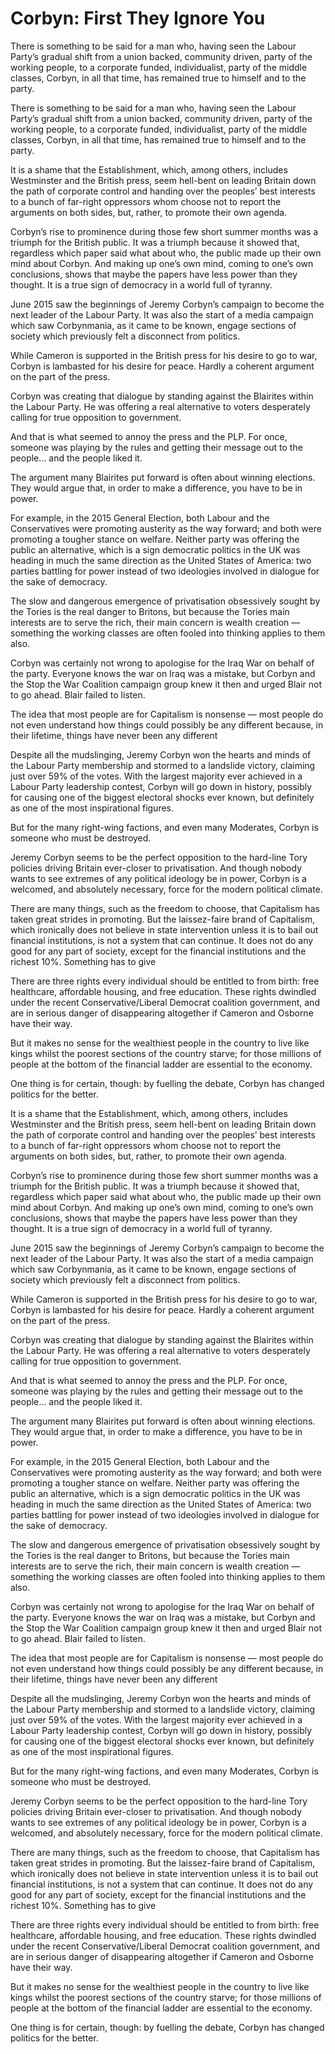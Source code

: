 Corbyn: First They Ignore You
=============================
There is something to be said for a man who, having seen the Labour Party’s gradual shift from a union backed, community driven, party of the working people, to a corporate funded, individualist, party of the middle classes, Corbyn, in all that time, has remained true to himself and to the party.


There is something to be said for a man who, having seen the Labour Party’s gradual shift from a union backed, community driven, party of the working people, to a corporate funded, individualist, party of the middle classes, Corbyn, in all that time, has remained true to himself and to the party.


It is a shame that the Establishment, which, among others, includes Westminster and the British press, seem hell-bent on leading Britain down the path of corporate control and handing over the peoples’ best interests to a bunch of far-right oppressors whom choose not to report the arguments on both sides, but, rather, to promote their own agenda.


Corbyn’s rise to prominence during those few short summer months was a triumph for the British public. It was a triumph because it showed that, regardless which paper said what about who, the public made up their own mind about Corbyn. And making up one’s own mind, coming to one’s own conclusions, shows that maybe the papers have less power than they thought. It is a true sign of democracy in a world full of tyranny.


June 2015 saw the beginnings of Jeremy Corbyn’s campaign to become the next leader of the Labour Party. It was also the start of a media campaign which saw Corbynmania, as it came to be known, engage sections of society which previously felt a disconnect from politics.


While Cameron is supported in the British press for his desire to go to war, Corbyn is lambasted for his desire for peace. Hardly a coherent argument on the part of the press.


Corbyn was creating that dialogue by standing against the Blairites within the Labour Party. He was offering a real alternative to voters desperately calling for true opposition to government.


And that is what seemed to annoy the press and the PLP. For once, someone was playing by the rules and getting their message out to the people… and the people liked it.


The argument many Blairites put forward is often about winning elections. They would argue that, in order to make a difference, you have to be in power.


For example, in the 2015 General Election, both Labour and the Conservatives were promoting austerity as the way forward; and both were promoting a tougher stance on welfare. Neither party was offering the public an alternative, which is a sign democratic politics in the UK was heading in much the same direction as the United States of America: two parties battling for power instead of two ideologies involved in dialogue for the sake of democracy.


The slow and dangerous emergence of privatisation obsessively sought by the Tories is the real danger to Britons, but because the Tories main interests are to serve the rich, their main concern is wealth creation — something the working classes are often fooled into thinking applies to them also.


Corbyn was certainly not wrong to apologise for the Iraq War on behalf of the party. Everyone knows the war on Iraq was a mistake, but Corbyn and the Stop the War Coalition campaign group knew it then and urged Blair not to go ahead. Blair failed to listen.


The idea that most people are for Capitalism is nonsense — most people do not even understand how things could possibly be any different because, in their lifetime, things have never been any different


Despite all the mudslinging, Jeremy Corbyn won the hearts and minds of the Labour Party membership and stormed to a landslide victory, claiming just over 59% of the votes. With the largest majority ever achieved in a Labour Party leadership contest, Corbyn will go down in history, possibly for causing one of the biggest electoral shocks ever known, but definitely as one of the most inspirational figures.


But for the many right-wing factions, and even many Moderates, Corbyn is someone who must be destroyed.


Jeremy Corbyn seems to be the perfect opposition to the hard-line Tory policies driving Britain ever-closer to privatisation. And though nobody wants to see extremes of any political ideology be in power, Corbyn is a welcomed, and absolutely necessary, force for the modern political climate.


There are many things, such as the freedom to choose, that Capitalism has taken great strides in promoting. But the laissez-faire brand of Capitalism, which ironically does not believe in state intervention unless it is to bail out financial institutions, is not a system that can continue. It does not do any good for any part of society, except for the financial institutions and the richest 10%. Something has to give


There are three rights every individual should be entitled to from birth: free healthcare, affordable housing, and free education. These rights dwindled under the recent Conservative/Liberal Democrat coalition government, and are in serious danger of disappearing altogether if Cameron and Osborne have their way.


But it makes no sense for the wealthiest people in the country to live like kings whilst the poorest sections of the country starve; for those millions of people at the bottom of the financial ladder are essential to the economy.


One thing is for certain, though: by fuelling the debate, Corbyn has changed politics for the better.


It is a shame that the Establishment, which, among others, includes Westminster and the British press, seem hell-bent on leading Britain down the path of corporate control and handing over the peoples’ best interests to a bunch of far-right oppressors whom choose not to report the arguments on both sides, but, rather, to promote their own agenda.


Corbyn’s rise to prominence during those few short summer months was a triumph for the British public. It was a triumph because it showed that, regardless which paper said what about who, the public made up their own mind about Corbyn. And making up one’s own mind, coming to one’s own conclusions, shows that maybe the papers have less power than they thought. It is a true sign of democracy in a world full of tyranny.


June 2015 saw the beginnings of Jeremy Corbyn’s campaign to become the next leader of the Labour Party. It was also the start of a media campaign which saw Corbynmania, as it came to be known, engage sections of society which previously felt a disconnect from politics.


While Cameron is supported in the British press for his desire to go to war, Corbyn is lambasted for his desire for peace. Hardly a coherent argument on the part of the press.


Corbyn was creating that dialogue by standing against the Blairites within the Labour Party. He was offering a real alternative to voters desperately calling for true opposition to government.


And that is what seemed to annoy the press and the PLP. For once, someone was playing by the rules and getting their message out to the people… and the people liked it.


The argument many Blairites put forward is often about winning elections. They would argue that, in order to make a difference, you have to be in power.


For example, in the 2015 General Election, both Labour and the Conservatives were promoting austerity as the way forward; and both were promoting a tougher stance on welfare. Neither party was offering the public an alternative, which is a sign democratic politics in the UK was heading in much the same direction as the United States of America: two parties battling for power instead of two ideologies involved in dialogue for the sake of democracy.


The slow and dangerous emergence of privatisation obsessively sought by the Tories is the real danger to Britons, but because the Tories main interests are to serve the rich, their main concern is wealth creation — something the working classes are often fooled into thinking applies to them also.


Corbyn was certainly not wrong to apologise for the Iraq War on behalf of the party. Everyone knows the war on Iraq was a mistake, but Corbyn and the Stop the War Coalition campaign group knew it then and urged Blair not to go ahead. Blair failed to listen.


The idea that most people are for Capitalism is nonsense — most people do not even understand how things could possibly be any different because, in their lifetime, things have never been any different


Despite all the mudslinging, Jeremy Corbyn won the hearts and minds of the Labour Party membership and stormed to a landslide victory, claiming just over 59% of the votes. With the largest majority ever achieved in a Labour Party leadership contest, Corbyn will go down in history, possibly for causing one of the biggest electoral shocks ever known, but definitely as one of the most inspirational figures.


But for the many right-wing factions, and even many Moderates, Corbyn is someone who must be destroyed.


Jeremy Corbyn seems to be the perfect opposition to the hard-line Tory policies driving Britain ever-closer to privatisation. And though nobody wants to see extremes of any political ideology be in power, Corbyn is a welcomed, and absolutely necessary, force for the modern political climate.


There are many things, such as the freedom to choose, that Capitalism has taken great strides in promoting. But the laissez-faire brand of Capitalism, which ironically does not believe in state intervention unless it is to bail out financial institutions, is not a system that can continue. It does not do any good for any part of society, except for the financial institutions and the richest 10%. Something has to give


There are three rights every individual should be entitled to from birth: free healthcare, affordable housing, and free education. These rights dwindled under the recent Conservative/Liberal Democrat coalition government, and are in serious danger of disappearing altogether if Cameron and Osborne have their way.


But it makes no sense for the wealthiest people in the country to live like kings whilst the poorest sections of the country starve; for those millions of people at the bottom of the financial ladder are essential to the economy.


One thing is for certain, though: by fuelling the debate, Corbyn has changed politics for the better.

